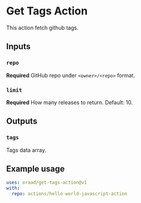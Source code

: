 # Get Tags Action

This action fetch github tags.

## Inputs

### `repo`

**Required** GitHub repo under `<owner>/<repo>` format.

### `limit`

**Required** How many releases to return. Default: 10.

## Outputs

### `tags`

Tags data array.

## Example usage

```yml
uses: oraad/get-tags-action@v1
with:
  repo: actions/hello-world-javascript-action
```